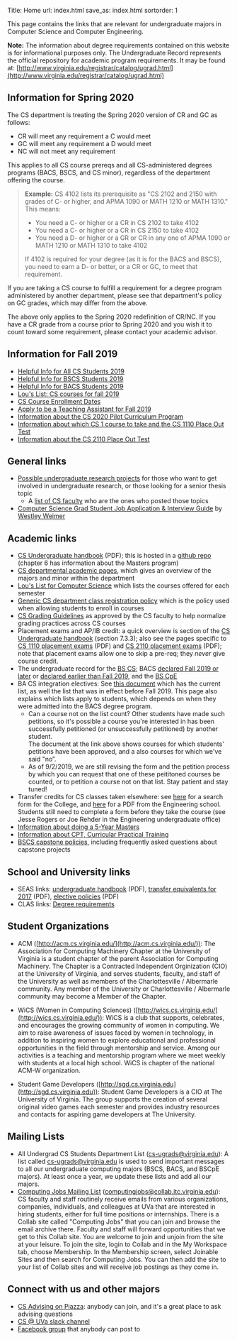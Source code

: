 Title: Home
url: index.html
save_as: index.html
sortorder: 1

This page contains the links that are relevant for undergraduate majors in Computer Science and Computer Engineering.

**Note:** The information about degree requirements contained on this website is for informational purposes only.  The Undergraduate Record  represents the official repository for academic program requirements. It may be found at: [http://www.virginia.edu/registrar/catalog/ugrad.html](http://www.virginia.edu/registrar/catalog/ugrad.html)

Information for Spring 2020
---------------------------

The CS department is treating the Spring 2020 version of CR and GC as follows:

- CR will meet any requirement a C would meet
- GC will meet any requirement a D would meet
- NC will not meet any requirement

This applies to all CS course prereqs and all CS-administered degrees programs (BACS, BSCS, and CS minor), regardless of the department offering the course.

> **Example:** CS 4102 lists its prerequisite as  "CS 2102 and 2150 with grades of C- or higher, and APMA 1090 or MATH 1210 or MATH 1310."
This means:
>
> - You need a C- or higher or a CR in CS 2102 to take 4102
> - You need a C- or higher or a CR in CS 2150 to take 4102
> - You need a D- or higher or a GR or CR in any one of APMA 1090 or MATH 1210 or MATH 1310 to take 4102
>
> If 4102 is required for your degree (as it is for the BACS and BSCS), you need to earn a D- or better, or a CR or GC, to meet that requirement.

If you are taking a CS course to fulfill a requirement for a degree program administered by another department, please see that department's policy on GC grades, which may differ from the above.

The above only applies to the Spring 2020 redefinition of CR/NC. If you have a CR grade from a course prior to Spring 2020 and you wish it to count toward some requirement, please contact your academic advisor.

Information for Fall 2019
-------------------------

- [Helpful Info for All CS Students 2019](http://stardock.cs.virginia.edu/seas/CSHelpfulInfo-2019.pdf)
- [Helpful Info for BSCS Students 2019](http://stardock.cs.virginia.edu/seas/BSCS-Info-2019.pdf)
- [Helpful Info for BACS Students 2019](http://stardock.cs.virginia.edu/seas/BACS-Info-2019.pdf)
- [Lou's List: CS courses for fall 2019](http://rabi.phys.virginia.edu/mySIS/CS2/page.php?Type=Group&Group=CompSci)
- [CS Course Enrollment Dates](https://www.cs.virginia.edu/~cohoon/pdf/enroll-policy.pdf)
- [Apply to be a Teaching Assistant for Fall 2019](https://forms.gle/oLqu5khjXmGhF3er5)
- [Information about the CS 2020 Pilot Curriculum Program](http://pilot.cs.virginia.edu)
- [Information about which CS 1 course to take and the CS 1110 Place Out Test](http://stardock.cs.virginia.edu/seas/CS1110-PlacementTestInfo-2019.pdf)
- [Information about the CS 2110 Place Out Test](http://stardock.cs.virginia.edu/seas/CS2110-PlacementTestInfo-2019.pdf) 

General links
-------------

- [Possible undergraduate research projects](http://research.cs.virginia.edu/) for those who want to get involved in undergraduate research, or those looking for a senior thesis topic
    - A [list of CS faculty](https://engineering.virginia.edu/departments/computer-science/cs-people/faculty) who are the ones who posted those topics
- [Computer Science Grad Student Job Application & Interview Guide](http://www.cs.virginia.edu/~weimer/grad-job-guide/guide/index.html) by [Westley Weimer](http://www.cs.virginia.edu/~weimer/)


Academic links
--------------

- [CS Undergraduate handbook](http://handbook.cs.virginia.edu/ugrad-handbook.pdf) (PDF); this is hosted in a [github repo](https://github.com/uva-cs/ugrad-handbook/) (chapter 6 has information about the Masters program)
- [CS departmental academic pages](https://engineering.virginia.edu/departments/computer-science/academics), which gives an overview of the majors and minor within the department
- [Lou's List for Computer Science](http://rabi.phys.virginia.edu/mySIS/CS2/page.php?Type=Group&Group=CompSci) which lists the courses offered for each semester
- [Generic CS department class registration policy](https://engineering.virginia.edu/departments/computer-science/academics/computer-science-undergraduate-programs/registration) which is the policy used when allowing students to enroll in courses
- [CS Grading Guidelines](//ugrads.cs.virginia.edu/grading-guidelines.html) as approved by the CS faculty to help normalize grading practices across CS courses
- Placement exams and AP/IB credit: a quick overview is section of the [CS Undergraduate handbook](http://handbook.cs.virginia.edu/ugrad-handbook.pdf) (section 7.3.3); also see the pages specific to [CS 1110 placement exams](http://stardock.cs.virginia.edu/seas/CS1110-PlacementTestInfo-2019.pdf) (PDF) and [CS 2110 placement exams](http://stardock.cs.virginia.edu/seas/CS2110-PlacementTestInfo-2019.pdf) (PDF); note that placement exams allow one to skip a pre-req; they *never* give course credit.
- The undergraduate record for the [BS CS](http://records.ureg.virginia.edu/preview_program.php?catoid=47&poid=5916&returnto=3494); BACS [declared Fall 2019 or later](http://records.ureg.virginia.edu/preview_program.php?catoid=47&poid=5915&returnto=3494) or [declared earlier than Fall 2019](http://records.ureg.virginia.edu/preview_program.php?catoid=43&poid=5226), and the [BS CpE](http://records.ureg.virginia.edu/preview_program.php?catoid=47&poid=5914&returnto=3494)
- BA CS integration electives: See [this document](https://docs.google.com/spreadsheets/d/1rHhgqbZsCAGbNWcm-l7PZbdMOleLRJg4ABl1aYHAt9s/edit#gid=0) which has the current list, as well the list that was in effect before Fall 2019. This page also explains which lists apply to students, which depends on when they were admitted into the BACS degree program.
    - Can a course not on the list count?  Other students have made such petitions, so it's possible a course you're interested in has been successfully petitioned (or unsuccessfully petitioned) by another student.  
The document at the link above shows courses for which students' petitions have been approved, and a also courses for which we've said "no”.
    - As of 9/2/2019, we are still revising the form and the petition process by which you can request that one of these peititoned courses be counted, or to petition a course not on that list.  Stay patient and stay tuned!
- Transfer credits for CS classes taken elsewhere: see [here](http://ascs8.eservices.virginia.edu/asEquivs) for a search form for the College, and [here](http://www.seas.virginia.edu/undergrad/pdfs/Transfer_Equivalents_2017.pdf) for a PDF from the Engineering school.  Students still need to complete a form before they take the course (see Jesse Rogers or Joe Rehder in the Engineering undergraduate office)
- [Information about doing a 5-Year Masters](https://engineering.virginia.edu/departments/computer-science/academics/admissions/cs-graduate-admission/fifth-year-masters-faq)
- [Information about CPT, Curricular Practical Training](http://stardock.cs.virginia.edu/horton/CPT.html)
- [BSCS capstone policies](//ugrads.cs.virginia.edu/capstone.html), including frequently asked questions about capstone projects

School and University links
---------------------------

- SEAS links: [undergraduate handbook](http://www.seas.virginia.edu/advising/pdf/seas-undergraduate-handbook2016.pdf) (PDF),
  [transfer equivalents for 2017](http://www.seas.virginia.edu/undergrad/pdfs/Transfer_Equivalents_2017.pdf) (PDF),
  [elective policies](http://www.seas.virginia.edu/undergrad/orientation/pdfs/electives_2016.pdf) (PDF)
- CLAS links: [Degree requirements](http://college.as.virginia.edu/requirements)

Student Organizations
---------------------
- ACM ([http://acm.cs.virginia.edu/](http://acm.cs.virginia.edu/)): The Association for Computing Machinery Chapter at the University of Virginia is a student chapter of the parent Association for Computing Machinery. The Chapter is a Contracted Independent Orginization (CIO) at the University of Virginia, and serves students, faculty, and staff of the University as well as members of the Charlottesville / Albermarle community. Any member of the University or Charlottesville / Albermarle community may become a Member of the Chapter. 

- WiCS (Women in Computing Sciences) ([http://wics.cs.virginia.edu/](http://wics.cs.virginia.edu/)): WiCS is a club that supports, celebrates, and encourages the growing community of women in computing. We aim to raise awareness of issues faced by women in technology, in addition to inspiring women to explore educational and professional opportunities in the field through mentorship and service. Among our activities is a teaching and mentorship program where we meet weekly with students at a local high school. WiCS is chapter of the national ACM-W organization. 

- Student Game Developers ([http://sgd.cs.virginia.edu](http://sgd.cs.virginia.edu)): Student Game Developers is a CIO at The University of Virginia.  The group supports the creation of several original video games each semester and provides industry resources and contacts for aspiring game developers at The University.

Mailing Lists
-------------

- All Undergrad CS Students Department List (cs-ugrads@virginia.edu): A list called cs-ugrads@virginia.edu is used to send important messages to all our undergraduate computing majors (BSCS, BACS, and BSCpE majors). At least once a year, we update these lists and add all our majors. 
- [Computing Jobs Mailing List](https://collab.itc.virginia.edu/portal/site/c4e021cd-5ac5-4901-b1a3-3a99396dbd7d#) (computingjobs@collab.itc.virginia.edu): CS faculty and staff routinely receive emails from various organizations, companies, individuals, and colleagues at UVa that are interested in hiring students, either for full time positions or internships. There is a Collab site called "Computing Jobs" that you can join and browse the email archive there. Faculty and staff will forward opportunities that we get to this Collab site. You are welcome to join and unjoin from the site at your leisure. To join the site, login to Collab and in the My Workspace tab, choose Membership. In the Membership screen, select Joinable Sites and then search for Computing Jobs. You can then add the site to your list of Collab sites and will receive job postings as they come in. 


Connect with us and other majors
--------------------------------

- [CS Advising on Piazza](https://piazza.com/virginia/other/csadvising): anybody can join, and it's a great place to ask advising questions
- [CS @ UVa slack channel](https://uva-compsci.slack.com/)
- [Facebook group](https://www.facebook.com/groups/216856585086114) that anybody can post to
